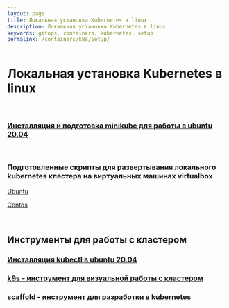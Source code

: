```yaml
---
layout: page
title: Локальная установка Kubernetes в linux
description: Локальная установка Kubernetes в linux
keywords: gitops, containers, kubernetes, setup
permalink: /containers/k8s/setup/
---
```


# Локальная установка Kubernetes в linux

<br/>

### [Инсталляция и подготовка minikube для работы в ubuntu 20.04](/containers/k8s/setup/minikube/)

<br/>

### Подготовленные скрипты для развертывания локального kubernetes кластера на виртуальных машинах virtualbox

[Ubuntu](https://github.com/webmakaka/vagrant-kubernetes-3-node-cluster-ubuntu-20.04)

[Centos](https://github.com/webmakaka/vagrant-kubernetes-3-node-cluster-centos7)

<br/>

###

## Инструменты для работы с кластером

### [Инсталляция kubectl в ubuntu 20.04](/containers/k8s/setup/tools/kubectl/)

### [k9s - инструмент для визуальной работы с кластером](/containers/k8s/setup/tools/k9s/)

### [scaffold - инструмент для разработки в kubernetes](/containers/k8s/setup/tools/k9s/)

